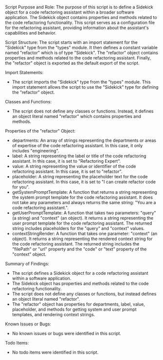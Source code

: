 Script Purpose and Role:
The purpose of this script is to define a Sidekick object for a code refactoring assistant within a broader software application. The Sidekick object contains properties and methods related to the code refactoring functionality. This script serves as a configuration file for the refactoring assistant, providing information about the assistant's capabilities and behavior.

Script Structure:
The script starts with an import statement for the "Sidekick" type from the "types" module. It then defines a constant variable named "refactor" which is of type "Sidekick". The "refactor" object contains properties and methods related to the code refactoring assistant. Finally, the "refactor" object is exported as the default export of the script.

Import Statements:
- The script imports the "Sidekick" type from the "types" module. This import statement allows the script to use the "Sidekick" type for defining the "refactor" object.

Classes and Functions:
- The script does not define any classes or functions. Instead, it defines an object literal named "refactor" which contains properties and methods.

Properties of the "refactor" Object:
- departments: An array of strings representing the departments or areas of expertise of the code refactoring assistant. In this case, it only includes "engineering".
- label: A string representing the label or title of the code refactoring assistant. In this case, it is set to "Refactoring Expert".
- value: A string representing the value or identifier of the code refactoring assistant. In this case, it is set to "refactor".
- placeholder: A string representing the placeholder text for the code refactoring assistant. In this case, it is set to "I can create refactor code for you".
- getSystemPromptTemplate: A function that returns a string representing the system prompt template for the code refactoring assistant. It does not take any parameters and always returns the same string: "You are a code refactoring assistant.".
- getUserPromptTemplate: A function that takes two parameters: "query" (a string) and "context" (an object). It returns a string representing the user prompt template for the code refactoring assistant. The returned string includes placeholders for the "query" and "context" values.
- contextStringRender: A function that takes one parameter: "context" (an object). It returns a string representing the rendered context string for the code refactoring assistant. The returned string includes the "filePath" or "url" property and the "code" or "text" property of the "context" object.

Summary of Findings:
- The script defines a Sidekick object for a code refactoring assistant within a software application.
- The Sidekick object has properties and methods related to the code refactoring functionality.
- The script does not define any classes or functions, but instead defines an object literal named "refactor".
- The "refactor" object has properties for departments, label, value, placeholder, and methods for getting system and user prompt templates, and rendering context strings.

Known Issues or Bugs:
- No known issues or bugs were identified in this script.

Todo Items:
- No todo items were identified in this script.